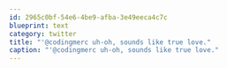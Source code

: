 ```yaml
---
id: 2965c0bf-54e6-4be9-afba-3e49eeca4c7c
blueprint: text
category: twitter
title: "'@codingmerc uh-oh, sounds like true love."
caption: "'@codingmerc uh-oh, sounds like true love."
---
```


